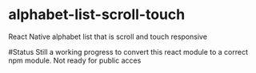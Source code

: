 # alphabet-list-scroll-touch
React Native alphabet list that is scroll and touch responsive

#Status
Still a working progress to convert this react module to a correct npm module.  Not ready for public acces